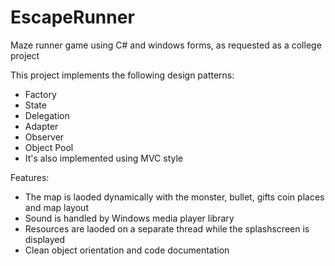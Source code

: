 # EscapeRunner
Maze runner game using C# and windows forms, as requested as a college project

This project implements the following design patterns:
- Factory
- State
- Delegation
- Adapter
- Observer
- Object Pool
- It's also implemented using MVC style

Features:
- The map is laoded dynamically with the monster, bullet, gifts coin places and map layout
- Sound is handled by Windows media player library
- Resources are laoded on a separate thread while the splashscreen is displayed
- Clean object orientation and code documentation
